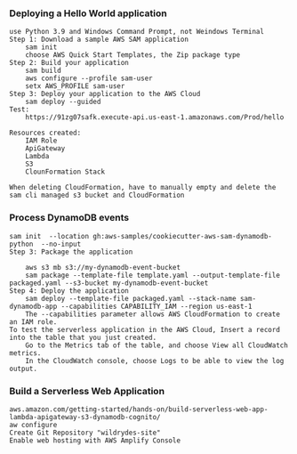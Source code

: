 ### Deploying a Hello World application
    use Python 3.9 and Windows Command Prompt, not Weindows Terminal
    Step 1: Download a sample AWS SAM application
        sam init
        choose AWS Quick Start Templates, the Zip package type
    Step 2: Build your application
        sam build
        aws configure --profile sam-user
        setx AWS_PROFILE sam-user
    Step 3: Deploy your application to the AWS Cloud
        sam deploy --guided
    Test:
        https://91zg07safk.execute-api.us-east-1.amazonaws.com/Prod/hello
        
    Resources created:
        IAM Role
        ApiGateway
        Lambda
        S3
        ClounFormation Stack
    
    When deleting CloudFormation, have to manually empty and delete the sam cli managed s3 bucket and CloudFormation
    
### Process DynamoDB events
    sam init  --location gh:aws-samples/cookiecutter-aws-sam-dynamodb-python  --no-input
    Step 3: Package the application
        
        aws s3 mb s3://my-dynamodb-event-bucket
        sam package --template-file template.yaml --output-template-file packaged.yaml --s3-bucket my-dynamodb-event-bucket
    Step 4: Deploy the application
        sam deploy --template-file packaged.yaml --stack-name sam-dynamodb-app --capabilities CAPABILITY_IAM --region us-east-1
        The --capabilities parameter allows AWS CloudFormation to create an IAM role.
    To test the serverless application in the AWS Cloud, Insert a record into the table that you just created.
        Go to the Metrics tab of the table, and choose View all CloudWatch metrics. 
        In the CloudWatch console, choose Logs to be able to view the log output.
        
### Build a Serverless Web Application
    aws.amazon.com/getting-started/hands-on/build-serverless-web-app-lambda-apigateway-s3-dynamodb-cognito/
    aw configure
    Create Git Repository "wildrydes-site"
    Enable web hosting with AWS Amplify Console
